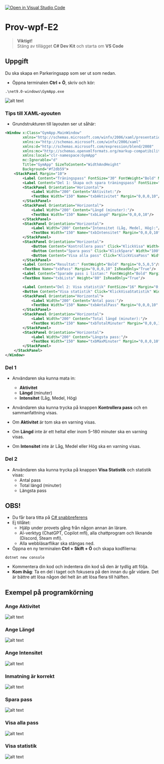 [![Open in Visual Studio Code](https://classroom.github.com/assets/open-in-vscode-2e0aaae1b6195c2367325f4f02e2d04e9abb55f0b24a779b69b11b9e10269abc.svg)](https://classroom.github.com/online_ide?assignment_repo_id=19689073&assignment_repo_type=AssignmentRepo)
# Prov-wpf-E2

> **Viktigt!**  
> Stäng av tillägget **C# Dev Kit** och starta om **VS Code**

## Uppgift

Du ska skapa en Parkeringsapp som ser ut som nedan.

* Öppna terminalen **Ctrl + Ö**, skriv och kör:
```shell
.\net9.0-windows\GymApp.exe
```
![alt text](.gitbook/assets/image.png)

### Tips till XAML-ayouten

* Grundstrukturen till layouten ser ut såhär:

```xml
<Window x:Class="GymApp.MainWindow"
        xmlns="http://schemas.microsoft.com/winfx/2006/xaml/presentation"
        xmlns:x="http://schemas.microsoft.com/winfx/2006/xaml"
        xmlns:d="http://schemas.microsoft.com/expression/blend/2008"
        xmlns:mc="http://schemas.openxmlformats.org/markup-compatibility/2006"
        xmlns:local="clr-namespace:GymApp"
        mc:Ignorable="d"
        Title="GymApp" SizeToContent="WidthAndHeight"
        Background="#f2db59">
    <StackPanel Margin="10">
        <Label Content="Träningspass" FontSize="30" FontWeight="Bold" Margin="0,0,0,10"/>
        <Label Content="Del 1: Skapa och spara träningspass" FontSize="16" Margin="0,0,0,10"/>
        <StackPanel Orientation="Horizontal">
            <Label Width="200" Content="Aktivitet:"/>
            <TextBox Width="150" Name="txbAktivitet" Margin="0,0,0,10"/>
        </StackPanel>
        <StackPanel Orientation="Horizontal">
            <Label Width="200" Content="Längd (minuter):"/>
            <TextBox Width="150" Name="txbLangd" Margin="0,0,0,10"/>
        </StackPanel>
        <StackPanel Orientation="Horizontal">
            <Label Width="200" Content="Intensitet (Låg, Medel, Hög):"/>
            <TextBox Width="150" Name="txbIntensitet" Margin="0,0,0,10"/>
        </StackPanel>
        <StackPanel Orientation="Horizontal">
            <Button Content="Kontrollera pass" Click="KlickVisa" Width="100" Margin="5" Padding="5"/>
            <Button Content="Spara pass" Click="KlickSpara" Width="100" Margin="5" Padding="5"/>
            <Button Content="Visa alla pass" Click="KlickVisaPass" Width="120" Margin="5" Padding="5"/>
        </StackPanel>
        <Label Content="Resultat:" FontWeight="Bold" Margin="0,5,0,5"/>
        <TextBox Name="txbPass" Margin="0,0,0,10" IsReadOnly="True"/>
        <Label Content="Sparade pass i listan:" FontWeight="Bold" Margin="0,5,0,5"/>
        <TextBox Name="txbLista" Height="80" IsReadOnly="True"/>

        <Label Content="Del 2: Visa statistik" FontSize="16" Margin="0,20,0,10"/>
        <Button Content="Visa statistik" Click="KlickVisaStatistik" Width="120" Margin="5" Padding="5" HorizontalAlignment="Left"/>
        <StackPanel Orientation="Horizontal">
            <Label Width="200" Content="Antal pass:"/>
            <TextBox Width="150" Name="txbAntalPass" Margin="0,0,0,10" IsReadOnly="True"/>
        </StackPanel>
        <StackPanel Orientation="Horizontal">
            <Label Width="200" Content="Total längd (minuter):"/>
            <TextBox Width="150" Name="txbTotalMinuter" Margin="0,0,0,10" IsReadOnly="True"/>
        </StackPanel>
        <StackPanel Orientation="Horizontal">
            <Label Width="200" Content="Längsta pass:"/>
            <TextBox Width="150" Name="txbMaxMinuter" Margin="0,0,0,10" IsReadOnly="True"/>
        </StackPanel>
    </StackPanel>
</Window>
```

### Del 1
* Användaren ska kunna mata in:
  * **Aktivitet**
  * **Längd** (minuter)
  * **Intensitet** (Låg, Medel, Hög)
* Användaren ska kunna trycka på knappen **Kontrollera pass** och en sammanfattning visas.

* Om **Aktivitet** är tom ska en varning visas.
* Om **Längd** inte är ett heltal eller inom 5–180 minuter ska en varning visas.
* Om **Intensitet** inte är Låg, Medel eller Hög ska en varning visas.

### Del 2
* Användaren ska kunna trycka på knappen **Visa Statistik** och statistik visas:
  * Antal pass
  * Total längd (minuter)
  * Längsta pass

## OBS!
* Du får bara titta på [C# snabbreferens](https://csharp.progdocs.se/lathund-wpf)
* Ej tillåtet: 
  * Hjälp under provets gång från någon annan än lärare.  
  * AI-verktyg (ChatGPT, Copilot mfl), alla chattprogram och liknande (Discord, Steam mfl). 
  * Alla webbläsarflikar ska stängas ned.
* Öppna en ny terminalen **Ctrl + Skift + Ö** och skapa kodfilerna: 
```shell
dotnet new console
```
* Kommentera din kod och indentera din kod så den är tydlig att följa.
* **Kom ihåg**: Ta en del i taget och fokusera på den innan du går vidare. Det är bättre att lösa någon del helt än att lösa flera till hälften.

## Exempel på programkörning

### Ange Aktivitet

![alt text](.gitbook/assets/image-1.png)

### Ange Längd

![alt text](.gitbook/assets/image-2.png)

### Ange Intensitet

![alt text](.gitbook/assets/image-3.png)

### Inmatning är korrekt

![alt text](.gitbook/assets/image-4.png)

### Spara pass

![alt text](.gitbook/assets/image-5.png)

### Visa alla pass

![alt text](.gitbook/assets/image-6.png)

### Visa statistik

![alt text](.gitbook/assets/image-7.png)